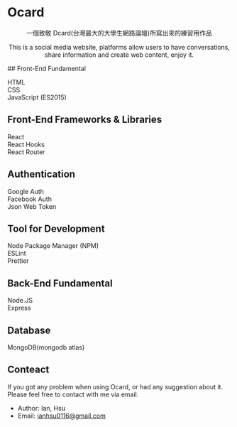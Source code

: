 # Ocard
<p align="center">一個致敬 Dcard(台灣最大的大學生網路論壇)所寫出來的練習用作品</p>
<p align="center">This is a social media website, platforms allow users to have conversations, share information and create web content, enjoy it.</p>
## Front-End Fundamental

HTML  
CSS  
JavaScript (ES2015)

## Front-End Frameworks & Libraries

React  
React Hooks  
React Router

## Authentication

Google Auth  
Facebook Auth  
Json Web Token

## Tool for Development

Node Package Manager (NPM)  
ESLint  
Prettier

## Back-End Fundamental

Node.JS  
Express

## Database

MongoDB(mongodb atlas)

## Conteact

If you got any problem when using Ocard, or had any suggestion about it. Please feel free to contact with me via email.

- Author: Ian, Hsu
- Email: ianhsu0116@gmail.com
